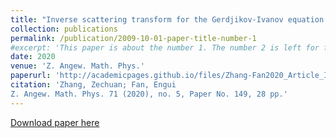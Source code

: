 ```yaml
---
title: "Inverse scattering transform for the Gerdjikov-Ivanov equation with nonzero boundary conditions"
collection: publications
permalink: /publication/2009-10-01-paper-title-number-1
#excerpt: 'This paper is about the number 1. The number 2 is left for future work.'
date: 2020
venue: 'Z. Angew. Math. Phys.'
paperurl: 'http://academicpages.github.io/files/Zhang-Fan2020_Article_InverseScatteringTransformForT.pdf'
citation: 'Zhang, Zechuan; Fan, Engui
Z. Angew. Math. Phys. 71 (2020), no. 5, Paper No. 149, 28 pp.'
---
```


[Download paper here](http://academicpages.github.io/files/Zhang-Fan2020_Article_InverseScatteringTransformForT.pdf)


